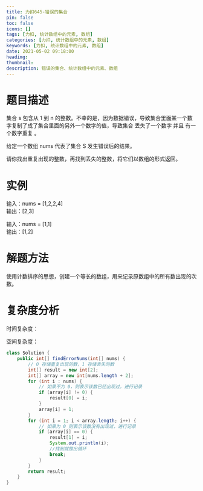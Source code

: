 ```yaml
---
title: 力扣645-错误的集合
pin: false
toc: false
icons: []
tags: [力扣, 统计数组中的元素, 数组]
categories: [力扣, 统计数组中的元素, 数组]
keywords: [力扣, 统计数组中的元素, 数组]
date: 2021-05-02 09:18:00
headimg: 
thumbnail: 
description: 错误的集合、统计数组中的元素、数组
---
```

# 题目描述
集合 s 包含从 1 到 n 的整数。不幸的是，因为数据错误，导致集合里面某一个数字复制了成了集合里面的另外一个数字的值，导致集合 丢失了一个数字 并且 有一个数字重复 。

给定一个数组 nums 代表了集合 S 发生错误后的结果。

请你找出重复出现的整数，再找到丢失的整数，将它们以数组的形式返回。

# 实例
输入：nums = [1,2,2,4]      
输出：[2,3]     

输入：nums = [1,1]    
输出：[1,2]         


# 解题方法
使用计数排序的思想，创建一个等长的数组，用来记录原数组中的所有数出现的次数。


# 复杂度分析

时间复杂度：

空间复杂度：

```java
class Solution {
    public int[] findErrorNums(int[] nums) {
        // 0 存储重复出现的数，1 存储丢失的数
        int[] result = new int[2];
        int[] array = new int[nums.length + 2];
        for (int i : nums) {
            // 如果不为 0，则表示该数已经出现过，进行记录
            if (array[i] != 0) {
                result[0] = i;
            }
            array[i] = 1;
        }
        for (int i = 1; i < array.length; i++) {
            // 如果为 0 则表示该数没有出现过，进行记录
            if (array[i] == 0) {
                result[1] = i;
                System.out.println(i);
                //找到就推出循环
                break;
            }
        }
        return result;
    }
}
```